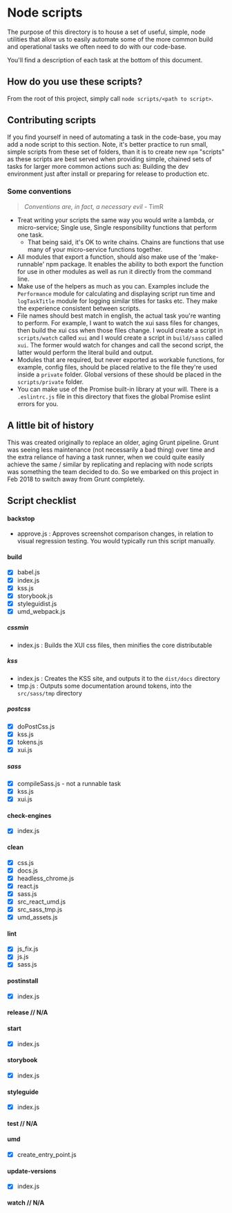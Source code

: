 # Node scripts

The purpose of this directory is to house a set of useful, simple, node utilities that allow us to easily automate some of the more common build and operational tasks we often need to do with our code-base.

You'll find a description of each task at the bottom of this document.

## How do you use these scripts?

From the root of this project, simply call `node scripts/<path to script>`.

## Contributing scripts

If you find yourself in need of automating a task in the code-base, you may add a node script to this section. Note, it's better practice to run small, simple scripts from these set of folders, than it is to create new `npm` "scripts" as these scripts are best served when providing simple, chained sets of tasks for larger more common actions such as: Building the dev environment just after install or preparing for release to production etc.

### Some conventions

> _Conventions are, in fact, a necessary evil_ - TimR

- Treat writing your scripts the same way you would write a lambda, or micro-service; Single use, Single responsibility functions that perform one task.
  - That being said, it's OK to write chains. Chains are functions that use many of your micro-service functions together.
- All modules that export a function, should also make use of the 'make-runnable' npm package. It enables the ability to both export the function for use in other modules as well as run it directly from the command line.
- Make use of the helpers as much as you can. Examples include the `Performance` module for calculating and displaying script run time and `logTaskTitle` module for logging similar titles for tasks etc. They make the experience consistent between scripts.
- File names should best match in english, the actual task you're wanting to perform. For example, I want to watch the xui sass files for changes, then build the xui css when those files change. I would create a script in `scripts/watch` called `xui` and I would create a script in `build/sass` called `xui`. The former would watch for changes and call the second script, the latter would perform the literal build and output.
- Modules that are required, but never exported as workable functions, for example, config files, should be placed relative to the file they're used inside a `private` folder. Global versions of these should be placed in the `scripts/private` folder.
- You can make use of the Promise built-in library at your will. There is a `.eslintrc.js` file in this directory that fixes the global Promise eslint errors for you.

## A little bit of history

This was created originally to replace an older, aging Grunt pipeline. Grunt was seeing less maintenance (not necessarily a bad thing) over time and the extra reliance of having a task runner, when we could quite easily achieve the same / similar by replicating and replacing with node scripts was something the team decided to do. So we embarked on this project in Feb 2018 to switch away from Grunt completely.

## Script checklist

#### backstop

- approve.js : Approves screenshot comparison changes, in relation to visual regression testing. You would typically run this script manually.

#### build

- [x] babel.js
- [x] index.js
- [x] kss.js
- [x] storybook.js
- [x] styleguidist.js
- [x] umd_webpack.js

##### cssmin

- index.js : Builds the XUI css files, then minifies the core distributable

##### kss

- index.js : Creates the KSS site, and outputs it to the `dist/docs` directory
- tmp.js : Outputs some documentation around tokens, into the `src/sass/tmp` directory

##### postcss

- [x] doPostCss.js
- [x] kss.js
- [x] tokens.js
- [x] xui.js

##### sass

- [x] compileSass.js - not a runnable task
- [x] kss.js
- [x] xui.js

#### check-engines

- [x] index.js

#### clean

- [x] css.js
- [x] docs.js
- [x] headless_chrome.js
- [x] react.js
- [x] sass.js
- [x] src_react_umd.js
- [x] src_sass_tmp.js
- [x] umd_assets.js

#### lint

- [x] js_fix.js
- [x] js.js
- [x] sass.js

#### postinstall

- [x] index.js

#### release // N/A

#### start

- [x] index.js

#### storybook

- [x] index.js

#### styleguide

- [x] index.js

#### test // N/A

#### umd

- [x] create_entry_point.js

#### update-versions

- [x] index.js

#### watch // N/A
